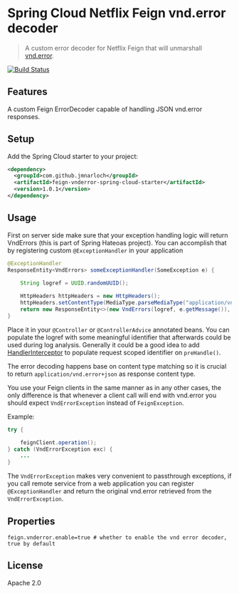 # Spring Cloud Netflix Feign vnd.error decoder

> A custom error decoder for Netflix Feign that will unmarshall [vnd.error](https://github.com/blongden/vnd.error).

[![Build Status](https://travis-ci.org/jmnarloch/feign-vnderror-spring-cloud-starter.svg?branch=master)](https://travis-ci.org/jmnarloch/feign-vnderror-spring-cloud-starter)

## Features

A custom Feign ErrorDecoder capable of handling JSON vnd.error responses. 

## Setup

Add the Spring Cloud starter to your project:

```xml
<dependency>
  <groupId>com.github.jmnarloch</groupId>
  <artifactId>feign-vnderror-spring-cloud-starter</artifactId>
  <version>1.0.1</version>
</dependency>
```

## Usage

First on server side make sure that your exception handling logic will return VndErrors 
(this is part of Spring Hateoas project). 
You can accomplish that by registering custom `@ExceptionHandler` in your application

```java
@ExceptionHandler
ResponseEntity<VndErrors> someExceptionHandler(SomeException e) {

    String logref = UUID.randomUUID();
    
    HttpHeaders httpHeaders = new HttpHeaders();
    httpHeaders.setContentType(MediaType.parseMediaType("application/vnd.error+json"));
    return new ResponseEntity<>(new VndErrors(logref, e.getMessage()), httpHeaders, HttpStatus.INTERNAL_SERVER_ERROR);
}
```

Place it in your `@Controller` or `@ControllerAdvice` annotated beans. You can populate the logref with some 
meaningful identifier that afterwards could be used during log analysis. Generally it could be a good idea to add 
[HandlerInterceptor](http://docs.spring.io/spring/docs/current/javadoc-api/org/springframework/web/servlet/HandlerInterceptor.html) 
to populate request scoped identifier on `preHandle()`.
 
The error decoding happens base on content type matching so it is crucial to return `application/vnd.error+json` as 
response content type.

You use your Feign clients in the same manner as in any other cases, the only difference is that whenever a client call 
will end with vnd.error you should expect `VndErrorException` instead of `FeignException`.

Example:

```java
try {

    feignClient.operation();    
} catch (VndErrorException exc) {
    ...
}
```

The `VndErrorException` makes very convenient to passthrough exceptions, if you call remote service from a web 
application you can register `@ExceptionHandler` and return the original vnd.error retrieved from the `VndErrorException`. 

## Properties

```
feign.vnderror.enable=true # whether to enable the vnd error decoder, true by default
```

## License

Apache 2.0